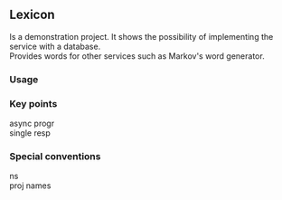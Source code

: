 ## Lexicon
Is a demonstration project. It shows the possibility of implementing the service with a database.  
Provides words for other services such as Markov's word generator.  

### Usage



### Key points  
async progr  
single resp  



### Special conventions
ns  
proj names  
